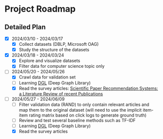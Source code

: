 # Project Roadmap

## Detailed Plan

* [X] 2024/03/10 - 2024/03/17
	* [X] Collect datasets (DBLP, Microsoft OAG)
	* [X] Study the structure of the datasets

* [X] 2024/03/18 - 2024/03/24
	* [X] Explore and visualize datasets
	* [X] Filter data for computer science topic only

* [ ] 2024/05/20 - 2024/05/26
	* [X] Crawl data for validation set
	* [ ] Learning [DGL](https://www.dgl.ai/) (Deep Graph Library)
	* [X] Read the survey articles: [Scientific Paper Recommendation Systems: a Literature Review of recent Publications](https://arxiv.org/abs/2201.00682)

* [ ] 2024/05/27 - 2024/06/09
	* [ ] Filter validation data (RAND) to only contain relevant articles and map them to the original dataset (will need to use the implicit item-item rating matrix based on click logs to generate ground truth) 
	* [ ] Review and test several baseline methods such as TF-IDF
	* [ ] Learning [DGL](https://www.dgl.ai/) (Deep Graph Library)
	* [X] Read the survey articles
